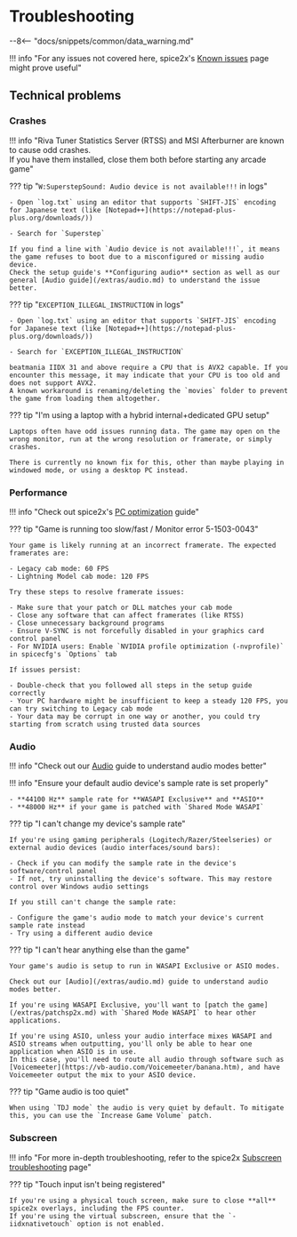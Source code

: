 # Troubleshooting

--8<-- "docs/snippets/common/data_warning.md"

!!! info "For any issues not covered here, spice2x's [Known issues](https://github.com/spice2x/spice2x.github.io/wiki/Known-issues) page might prove useful"

## Technical problems

### Crashes

!!! info "Riva Tuner Statistics Server (RTSS) and MSI Afterburner are known to cause odd crashes.<br>If you have them installed, close them both before starting any arcade game"

??? tip "`W:SuperstepSound: Audio device is not available!!!` in logs"

    - Open `log.txt` using an editor that supports `SHIFT-JIS` encoding for Japanese text (like [Notepad++](https://notepad-plus-plus.org/downloads/))

    - Search for `Superstep`

    If you find a line with `Audio device is not available!!!`, it means the game refuses to boot due to a misconfigured or missing audio device.  
    Check the setup guide's **Configuring audio** section as well as our general [Audio guide](/extras/audio.md) to understand the issue better.

??? tip "`EXCEPTION_ILLEGAL_INSTRUCTION` in logs"

    - Open `log.txt` using an editor that supports `SHIFT-JIS` encoding for Japanese text (like [Notepad++](https://notepad-plus-plus.org/downloads/))

    - Search for `EXCEPTION_ILLEGAL_INSTRUCTION`

    beatmania IIDX 31 and above require a CPU that is AVX2 capable. If you encounter this message, it may indicate that your CPU is too old and does not support AVX2.  
    A known workaround is renaming/deleting the `movies` folder to prevent the game from loading them altogether.

??? tip "I'm using a laptop with a hybrid internal+dedicated GPU setup"

    Laptops often have odd issues running data. The game may open on the wrong monitor, run at the wrong resolution or framerate, or simply crashes.  

    There is currently no known fix for this, other than maybe playing in windowed mode, or using a desktop PC instead. 

### Performance

!!! info "Check out spice2x's [PC optimization](https://github.com/spice2x/spice2x.github.io/wiki/PC-optimization) guide"

??? tip "Game is running too slow/fast / Monitor error 5-1503-0043"

    Your game is likely running at an incorrect framerate. The expected framerates are:

    - Legacy cab mode: 60 FPS
    - Lightning Model cab mode: 120 FPS

    Try these steps to resolve framerate issues:

    - Make sure that your patch or DLL matches your cab mode
    - Close any software that can affect framerates (like RTSS)
    - Close unnecessary background programs
    - Ensure V-SYNC is not forcefully disabled in your graphics card control panel
    - For NVIDIA users: Enable `NVIDIA profile optimization (-nvprofile)` in spicecfg's `Options` tab

    If issues persist:

    - Double-check that you followed all steps in the setup guide correctly
    - Your PC hardware might be insufficient to keep a steady 120 FPS, you can try switching to Legacy cab mode
    - Your data may be corrupt in one way or another, you could try starting from scratch using trusted data sources

### Audio

!!! info "Check out our [Audio](/extras/audio.md) guide to understand audio modes better"

!!! info "Ensure your default audio device's sample rate is set properly"

    - **44100 Hz** sample rate for **WASAPI Exclusive** and **ASIO**
    - **48000 Hz** if your game is patched with `Shared Mode WASAPI`

??? tip "I can't change my device's sample rate"

    If you're using gaming peripherals (Logitech/Razer/Steelseries) or external audio devices (audio interfaces/sound bars):

    - Check if you can modify the sample rate in the device's software/control panel
    - If not, try uninstalling the device's software. This may restore control over Windows audio settings

    If you still can't change the sample rate:

    - Configure the game's audio mode to match your device's current sample rate instead
    - Try using a different audio device

??? tip "I can't hear anything else than the game"

    Your game's audio is setup to run in WASAPI Exclusive or ASIO modes.

    Check out our [Audio](/extras/audio.md) guide to understand audio modes better.

    If you're using WASAPI Exclusive, you'll want to [patch the game](/extras/patchsp2x.md) with `Shared Mode WASAPI` to hear other applications.

    If you're using ASIO, unless your audio interface mixes WASAPI and ASIO streams when outputting, you'll only be able to hear one application when ASIO is in use.  
    In this case, you'll need to route all audio through software such as [Voicemeeter](https://vb-audio.com/Voicemeeter/banana.htm), and have Voicemeeter output the mix to your ASIO device.

??? tip "Game audio is too quiet"

    When using `TDJ mode` the audio is very quiet by default. To mitigate this, you can use the `Increase Game Volume` patch.

### Subscreen

!!! info "For more in-depth troubleshooting, refer to the spice2x [Subscreen troubleshooting](https://github.com/spice2x/spice2x.github.io/wiki/Configuring-touch-screens-as-subscreen#troubleshooting) page"

??? tip "Touch input isn't being registered"

    If you're using a physical touch screen, make sure to close **all** spice2x overlays, including the FPS counter.  
    If you're using the virtual subscreen, ensure that the `-iidxnativetouch` option is not enabled.